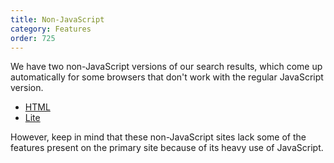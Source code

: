 ```yaml
---
title: Non-JavaScript
category: Features
order: 725
---
```

<p>We have two non-JavaScript versions of our search results, which come up automatically for some browsers that don't work with the regular JavaScript version.</p>

<ul><li><a href="https://duckduckgo.com/html">HTML</a></li>
	<li><a href="https://duckduckgo.com/lite">Lite</a></li>
</ul><p>However, keep in mind that these non-JavaScript sites lack some of the features present on the primary site because of its heavy use of JavaScript.</p>